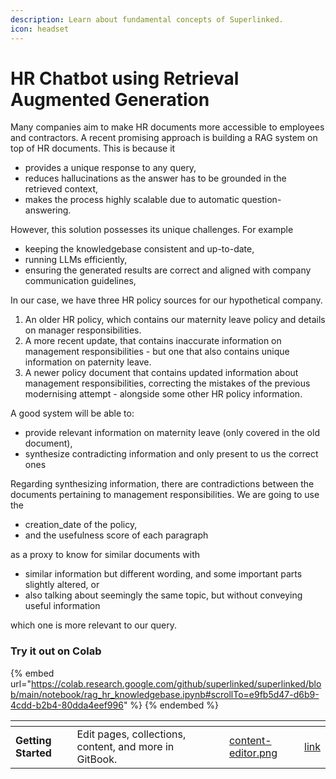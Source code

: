 ```yaml
---
description: Learn about fundamental concepts of Superlinked.
icon: headset
---
```




# HR Chatbot using Retrieval Augmented Generation

Many companies aim to make HR documents more accessible to employees and contractors. A recent promising approach is building a RAG system on top of HR documents. This is because it
- provides a unique response to any query,
- reduces hallucinations as the answer has to be grounded in the retrieved context,
- makes the process highly scalable due to automatic question-answering.

However, this solution possesses its unique challenges. For example
- keeping the knowledgebase consistent and up-to-date,
- running LLMs efficiently,
- ensuring the generated results are correct and aligned with company communication guidelines,

In our case, we have three HR policy sources for our hypothetical company.
1. An older HR policy, which contains our maternity leave policy and details on manager responsibilities.
1. A more recent update, that contains inaccurate information on management responsibilities - but one that also contains unique information on paternity leave.
1. A newer policy document that contains updated information about management responsibilities, correcting the mistakes of the previous modernising attempt - alongside some other HR policy information.

A good system will be able to:
- provide relevant information on maternity leave (only covered in the old document),
- synthesize contradicting information and only present to us the correct ones

Regarding synthesizing information, there are contradictions between the documents pertaining to management responsibilities. We are going to use the 
- creation_date of the policy,
- and the usefulness score of each paragraph

as a proxy to know for similar documents with 

- similar information but different wording, and some important parts slightly altered, or
- also talking about seemingly the same topic, but without conveying useful information

which one is more relevant to our query.

### Try it out on Colab

{% embed url="https://colab.research.google.com/github/superlinked/superlinked/blob/main/notebook/rag_hr_knowledgebase.ipynb#scrollTo=e9fb5d47-d6b9-4cdd-b2b4-80dda4eef996" %}
{% endembed %}

<table data-view="cards">
<thead>
<tr><th></th><th></th><th data-type="content-ref"></th><th data-hidden data-card-cover data-type="files"></th><th data-hidden data-card-target data-type="content-ref">
</th></tr>
</thead>
<tbody>
    <tr>
        <td><strong>Getting Started</strong></td>
        <td>Edit pages, collections, content, and more in GitBook.</td>
        <td></td>
        <td><a href=".gitbook/assets/content-editor.png">content-editor.png</a></td>
        <td><a href="https://colab.research.google.com/github/superlinked/superlinked/blob/main/notebook/rag_hr_knowledgebase.ipynb#scrollTo=e9fb5d47-d6b9-4cdd-b2b4-80dda4eef996">link</a></td>
    </tr>
    
</tbody>
</table>